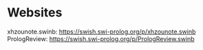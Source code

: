# Websites

xhzounote.swinb: https://swish.swi-prolog.org/p/xhzounote.swinb  
PrologReview: https://swish.swi-prolog.org/p/PrologReview.swinb  
